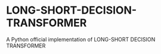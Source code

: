 # LONG-SHORT-DECISION-TRANSFORMER
A Python official implementation of LONG-SHORT DECISION TRANSFORMER
